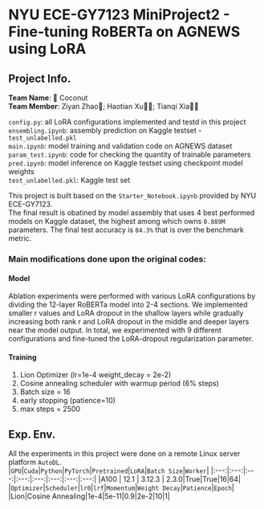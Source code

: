 # NYU ECE-GY7123 MiniProject2 - Fine-tuning RoBERTa on AGNEWS using LoRA
## Project Info.
**Team Name**: 🥥 Coconut <br>
**Team Member**: Ziyan Zhao🤠; Haotian Xu🐱‍👤; Tianqi Xia🐱‍🏍<br>

`config.py`: all LoRA configurations implemented and testd in this project <br>
`ensembling.ipynb`: assembly prediction on Kaggle testset - `test_unlabelled.pkl` <br>
`main.ipynb`: model training and validation code on AGNEWS dataset <br>
`param_test.ipynb`: code for checking the quantity of trainable parameters <br>
`pred.ipynb`: model inference on Kaggle testset using checkpoint model weights <br>
`test_unlabelled.pkl`: Kaggle test set <br>

This project is built based on the `Starter_Notebook.ipynb` provided by NYU ECE-GY7123. <br> 
The final result is obatined by model assembly that uses 4 best performed models on Kaggle dataset, the highest among which owns `0.889M` parameters. The final test accuracy is `84.3%` that is over the benchmark metric. <br>

### Main modifications done upon the original codes: <br>
#### Model 
Ablation experiments were performed with various LoRA configurations by dividing the 12-layer RoBERTa model into 2-4 sections. We implemented smaller r values and LoRA dropout in the shallow layers while gradually increasing both rank r and LoRA
dropout in the middle and deeper layers near the model output. In total, we experimented with 9 different configurations and fine-tuned the LoRA-dropout regularization parameter.
#### Training 
1. Lion Optimizer (lr=1e-4 weight_decay = 2e-2)
2. Cosine annealing scheduler with warmup period (6% steps)
3. Batch size = 16
4. early stopping (patience=10)
5. max steps = 2500
## Exp. Env.
All the experiments in this project were done on a remote Linux server platform `AutoDL`.  <br>
|`GPU`|`Cuda`|`Python`|`PyTorch`|`Pretrained`|`LoRA`|`Batch Size`|`Worker`|
|:---:|:---:|:---:|:---:|:---:|:---:|:---:|:---:|
|A100 | 12.1 | 3.12.3 | 2.3.0|True|True|16|64|
|`Optimizer`|`Scheduler`|`lr0`|`lrf`|`Momentum`|`Weight Decay`|`Patience`|`Epoch`|
|Lion|Cosine Annealing|1e-4|5e-11|0.9|2e-2|10|1|
  





































